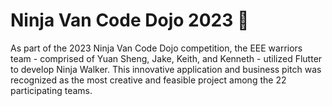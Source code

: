 # Ninja Van Code Dojo 2023 🥷

As part of the 2023 Ninja Van Code Dojo competition, the EEE warriors team - comprised of Yuan Sheng, Jake, Keith, and Kenneth - utilized Flutter to develop Ninja Walker. This innovative application and business pitch was recognized as the most creative and feasible project among the 22 participating teams.
